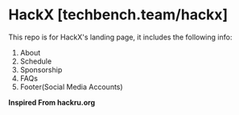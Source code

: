 # HackX [techbench.team/hackx]
This repo is for HackX's landing page, it includes the following info:
1. About
2. Schedule
3. Sponsorship
4. FAQs
5. Footer(Social Media Accounts)

**Inspired From hackru.org**
